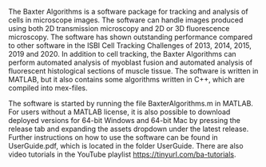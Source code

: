 The Baxter Algorithms is a software package for tracking and analysis of cells in microscope images. The software can handle images produced using both 2D transmission microscopy and 2D or 3D fluorescence microscopy. The software has shown outstanding performance compared to other software in the ISBI Cell Tracking Challenges of 2013, 2014, 2015, 2019 and 2020. In addition to cell tracking, the Baxter Algorithms can perform automated analysis of myoblast fusion and automated analysis of fluorescent histological sections of muscle tissue. The software is written in MATLAB, but it also contains some algorithms written in C++, which are compiled into mex-files.

The software is started by running the file BaxterAlgorithms.m in 
MATLAB. For users without a MATLAB license, it is also possible to download deployed versions for 64-bit Windows and 64-bit Mac by pressing the release tab and expanding the assets dropdown under the latest release. Further instructions on how to use the software can be found in UserGuide.pdf, which is located in the folder UserGuide. There are also video tutorials in the YouTube playlist https://tinyurl.com/ba-tutorials.
